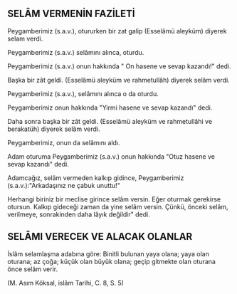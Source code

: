 ## SELÂM VERMENİN FAZİLETİ

Peygamberimiz (s.a.v.), otururken bir zat galip (Esselâmü aleyküm) diyerek selam verdi.

Peygamberimiz (s.a.v.) selâmını alınca, oturdu.

Peygamberimiz (s.a.v.) onun hakkında " On hasene ve sevap kazandı!" dedi.

Başka bir zât geldi. (Esselâmü aleyküm ve rahmetullâh) diyerek selâm verdi.

Peygamberimiz (s.a.v.), selâmını alınca o da oturdu.

Peygamberimiz onun hakkında "Yirmi hasene ve se­vap kazandı" dedi.

Daha sonra başka bir zât geldi. (Esselâmü aleyküm ve rahmetullâhi ve berakatüh) diyerek selâm verdi.

Peygamberimiz, onun da selâmını aldı.

Adam oturuma Peygamberimiz (s.a.v.) onun hakkın­da "Otuz hasene ve sevap kazandı" dedi.

Adamcağız, selâm vermeden kalkıp gidince, Peygam­berimiz (s.a.v.):"Arkadaşınız ne çabuk unuttu!"

Herhangi biriniz bir meclise girince selâm versin. Eğer oturmak gerekirse otursun. Kalkıp gideceği zaman da yine selâm versin. Çünkü, önceki selâm, verilmeye, sonrakinden daha lâyık değildir" dedi.

## SELÂMI VERECEK VE ALACAK OLANLAR

İslâm selamlaşma adabına göre: Binitli bulunan yaya olana; yaya olan oturana; az çoğa; küçük olan büyük olana; geçip gitmekte olan oturana önce selâm verir.

(M. Asım Köksal, islâm Tarihi, C. 8, S. 5)
